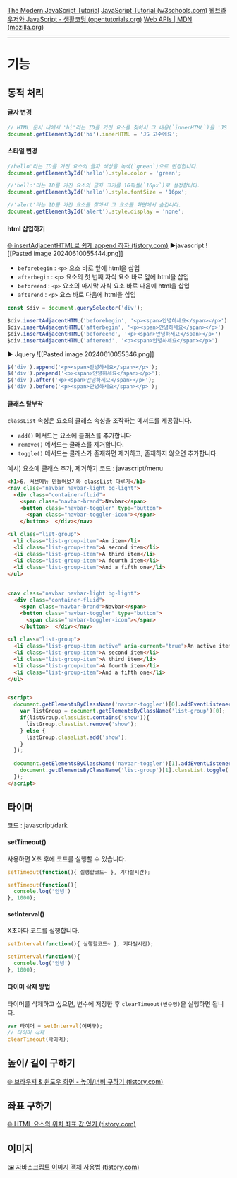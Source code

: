 [The Modern JavaScript Tutorial](https://javascript.info/)
[JavaScript Tutorial (w3schools.com)](https://www.w3schools.com/js/default.asp)
[웹브라우저와 JavaScript - 생활코딩 (opentutorials.org)](https://opentutorials.org/course/1375/6619)
[Web APIs | MDN (mozilla.org)](https://developer.mozilla.org/en-US/docs/Web/API)

----

# 기능

## 동적 처리

#### 글자 변경
```javascript
// HTML 문서 내에서 'hi'라는 ID를 가진 요소를 찾아서 그 내용(`innerHTML`)을 'JS 고수에요'로 변경합니다. 
document.getElementById('hi').innerHTML = 'JS 고수에요';
```


#### 스타일 변경
```javascript
//hello'라는 ID를 가진 요소의 글자 색상을 녹색(`green`)으로 변경합니다.
document.getElementById('hello').style.color = 'green';

//'hello'라는 ID를 가진 요소의 글자 크기를 16픽셀(`16px`)로 설정합니다.
document.getElementById('hello').style.fontSize = '16px';

//'alert'라는 ID를 가진 요소를 찾아서 그 요소를 화면에서 숨깁니다. 
document.getElementById('alert').style.display = 'none';
```

#### html 삽입하기
[🌐 insertAdjacentHTML로 쉽게 append 하자 (tistory.com)](https://inpa.tistory.com/entry/JS-%F0%9F%93%9A-%EC%A0%9C%EC%9D%B4%EC%BF%BC%EB%A6%AC-%EC%93%B0%EC%A7%80-%EB%A7%90%EA%B3%A0-insertAdjacentHTML-%EC%82%AC%EC%9A%A9%ED%95%98%EC%9E%90)
▶javascript
![[Pasted image 20240610055444.png]]
- `beforebegin` : `<p>` 요소 바로 앞에 html을 삽입
- `afterbegin` : `<p>` 요소의 첫 번째 자식 요소 바로 앞에 html을 삽입
- `beforeend` : `<p>` 요소의 마지막 자식 요소 바로 다음에 html을 삽입
- `afterend` : `<p>` 요소 바로 다음에 html을 삽입
```javascript
const $div = document.querySelector('div');

$div.insertAdjacentHTML('beforebegin', '<p><span>안녕하세요</span></p>')
$div.insertAdjacentHTML('afterbegin', '<p><span>안녕하세요</span></p>')
$div.insertAdjacentHTML('beforeend', '<p><span>안녕하세요</span></p>')
$div.insertAdjacentHTML('afterend', '<p><span>안녕하세요</span></p>')
```

▶ Jquery
![[Pasted image 20240610055346.png]]
```javascript
$('div').append('<p><span>안녕하세요</span></p>');
$('div').prepend('<p><span>안녕하세요</span></p>');
$('div').after('<p><span>안녕하세요</span></p>');
$('div').before('<p><span>안녕하세요</span></p>');
```


#### 클래스 탈부착
`classList` 속성은 요소의 클래스 속성을 조작하는 메서드를 제공합니다. 
- `add()` 메서드는 요소에 클래스를 추가합니다
- `remove()` 메서드는 클래스를 제거합니다. 
- `toggle()` 메서드는 클래스가 존재하면 제거하고, 존재하지 않으면 추가합니다.

예시) 요소에 클래스 추가, 제거하기
코드 : javascript/menu
```html
<h1>6. 서브메뉴 만들어보기와 classList 다루기</h1>  
<nav class="navbar navbar-light bg-light">  
  <div class="container-fluid">  
    <span class="navbar-brand">Navbar</span>  
    <button class="navbar-toggler" type="button">  
      <span class="navbar-toggler-icon"></span>  
    </button>  </div></nav>  
  
<ul class="list-group">  
  <li class="list-group-item">An item</li>  
  <li class="list-group-item">A second item</li>  
  <li class="list-group-item">A third item</li>  
  <li class="list-group-item">A fourth item</li>  
  <li class="list-group-item">And a fifth one</li>  
</ul>  
  
  
<nav class="navbar navbar-light bg-light">  
  <div class="container-fluid">  
    <span class="navbar-brand">Navbar</span>  
    <button class="navbar-toggler" type="button">  
      <span class="navbar-toggler-icon"></span>  
    </button>  </div></nav>  
  
<ul class="list-group">  
  <li class="list-group-item active" aria-current="true">An active item</li>  
  <li class="list-group-item">A second item</li>  
  <li class="list-group-item">A third item</li>  
  <li class="list-group-item">A fourth item</li>  
  <li class="list-group-item">And a fifth one</li>  
</ul>  


<script>  
  document.getElementsByClassName('navbar-toggler')[0].addEventListener('click', function(){  
    var listGroup = document.getElementsByClassName('list-group')[0];  
    if(listGroup.classList.contains('show')){  
      listGroup.classList.remove('show');  
    } else {  
      listGroup.classList.add('show');  
    }  
  });  
  
  document.getElementsByClassName('navbar-toggler')[1].addEventListener('click', function(){  
    document.getElementsByClassName('list-group')[1].classList.toggle('show');  
  });  
</script>
```


## 타이머
코드 : javascript/dark
#### setTimeout()
사용하면 X초 후에 코드를 실행할 수 있습니다.
```javascript
setTimeout(function(){ 실행할코드~ }, 기다릴시간);
```

```javascript
setTimeout(function(){ 
  console.log('안녕')
}, 1000);
```


#### setInterval()
X초마다 코드를 실행합니다.
```javascript
setInterval(function(){ 실행할코드~ }, 기다릴시간);
```

```javascript
setInterval(function(){ 
  console.log('안녕')
}, 1000);
```


#### 타이머 삭제 방법
타이머를 삭제하고 싶으면, 변수에 저장한 후 `clearTimeout(변수명)`을 실행하면 됩니다.
```javascript
var 타이머 = setInterval(어쩌구);
// 타이머 삭제
clearTimeout(타이머);
```

## 높이/ 길이 구하기
[🌐 브라우저 & 윈도우 화면 - 높이/너비 구하기 (tistory.com)](https://inpa.tistory.com/entry/JS-%F0%9F%93%9A-%ED%99%94%EB%A9%B4-%EB%B8%8C%EB%9D%BC%EC%9A%B0%EC%A0%80-%ED%81%B4%EB%9D%BC%EC%9D%B4%EC%96%B8%ED%8A%B8%EC%9D%98-%EB%86%92%EC%9D%B4%EB%84%88%EB%B9%84)


## 좌표 구하기
[🌐 HTML 요소의 위치 좌표 값 얻기 (tistory.com)](https://inpa.tistory.com/entry/JS-%F0%9F%8C%90-HTML-%EC%9A%94%EC%86%8C%EC%9D%98-%EC%9C%84%EC%B9%98X-Y-%EA%B0%92-%EC%96%BB%EA%B8%B0)


## 이미지
[🖼️ 자바스크립트 이미지 객체 사용법 (tistory.com)](https://inpa.tistory.com/entry/JS-%F0%9F%93%9A-%EC%9E%90%EB%B0%94%EC%8A%A4%ED%81%AC%EB%A6%BD%ED%8A%B8-%EC%9D%B4%EB%AF%B8%EC%A7%80-%EA%B0%9D%EC%B2%B4-%EC%82%AC%EC%9A%A9%EB%B2%95)
